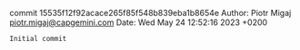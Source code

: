 commit 15535f12f92acace265f85f548b839eba1b8654e
Author: Piotr Migaj <piotr.migaj@capgemini.com>
Date:   Wed May 24 12:52:16 2023 +0200

    Initial commit
